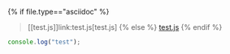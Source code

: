 {% if file.type=="asciidoc" %}
> [[test.js]]link:test.js[test.js]
{% else %}
> <a id="test.js" href="test.js">test.js</a>
{% endif %}

``` javascript
console.log("test");
```